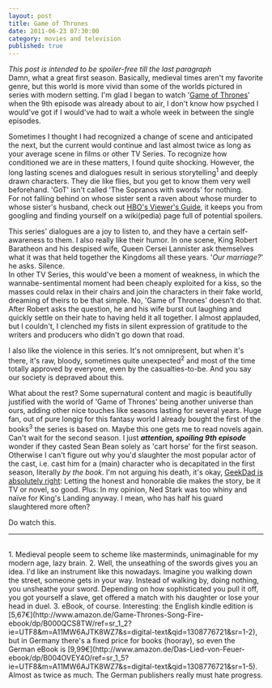 ```yaml
---
layout: post
title: Game of Thrones
date: 2011-06-23 07:30:00
category: movies and television
published: true
---
```

*This post is intended to be spoiler-free till the last paragraph*  
Damn, what a great first season. Basically, medieval times aren't my favorite genre, but this world is more vivid than some of the worlds pictured in series with modern setting. I'm glad I began to watch '[Game of Thrones](http://www.imdb.com/title/tt0944947/)' when the 9th episode was already about to air, I don't know how psyched I would've got if I would've had to wait a whole week in between the single episodes.

Sometimes I thought I had recognized a change of scene and anticipated the next, but the current would continue and last almost twice as long as your average scene in films or other TV Series. To recognize how conditioned we are in these matters, I found quite shocking. However, the long lasting scenes and dialogues result in serious storytelling<sup>1</sup> and deeply drawn characters. They die like flies, but you get to know them very well beforehand. 'GoT' isn't called 'The Sopranos with swords' for nothing.  
For not falling behind on whose sister sent a raven about whose murder to whose sister's husband, check out [HBO's Viewer's Guide](http://viewers-guide.hbo.com/game-of-thrones/#!/guide/houses/), it keeps you from googling and finding yourself on a wiki(pedia) page full of potential spoilers.

This series' dialogues are a joy to listen to, and they have a certain self-awareness to them. I also really like their humor. In one scene, King Robert Baratheon and his despised wife, Queen Cersei Lannister ask themselves what it was that held together the Kingdoms all these years. '*Our marriage?*' he asks. Silence.  
In other TV Series, this would've been a moment of weakness, in which the wannabe-sentimental  moment had been cheaply exploited for a kiss, so the masses could relax in their chairs and join the characters in their fake world, dreaming of theirs to be that simple. No, 'Game of Thrones' doesn't do that. After Robert asks the question, he and his wife burst out laughing and quickly settle on their hate to having held it all together. I almost applauded, but I couldn't, I clenched my fists in silent expression of gratitude to the writers and producers who didn't go down that road.

I also like the violence in this series. It's not omnipresent, but when it's there, it's raw, bloody, sometimes quite unexpected<sup>2</sup> and most of the time totally approved by everyone, even by the casualties-to-be. And you say our society is depraved about this. 

What about the rest? Some supernatural content and magic is beautifully justified with the world of 'Game of Thrones' being another universe than ours, adding other nice touches like seasons lasting for several years. Huge fan, out of pure longig for this fantasy world I already bought the first of the books<sup>3</sup> the series is based on. Maybe this one gets me to read novels again.  
Can't wait for the second season. I just ***attention, spoiling 9th episode*** wonder if they casted Sean Bean solely as 'cart horse' for the first season. Otherwise I can't figure out why you'd slaughter the most popular actor of the cast, i.e. cast him for a (main) character who is decapitated in the first season, literally *by the book*. I'm not arguing his death, it's okay, [GeekDad is absolutely right](http://www.wired.com/geekdad/2011/06/you-should-keep-watching-game-of-thrones/): Letting the honest and honorable die makes the story, be it TV or novel, so good. Plus: In my opinion, Ned Stark was too whiny and naïve for King's Landing anyway. I mean, who has half his guard slaughtered more often? 

Do watch this. 

---
<br>
1. Medieval people seem to scheme like masterminds, unimaginable for my modern age, lazy brain. 
2. Well, the unseathing of the swords gives you an idea. I'd like an instrument like this nowadays. Imagine you walking down the street, someone gets in your way. Instead of walking by, doing nothing, you unsheathe your sword. Depending on how sophisticated you pull it off, you got yourself a slave, get  offered a match with his daughter or lose your head in duel. 
3. eBook, of course. Interesting: the English kindle edition is [5,67€](http://www.amazon.de/Game-Thrones-Song-Fire-ebook/dp/B000QCS8TW/ref=sr_1_2?ie=UTF8&m=A11MW6AJTK8WZ7&s=digital-text&qid=1308776721&sr=1-2), but in Germany there's a fixed price for books (hooray), so even the German eBook is [9,99€](http://www.amazon.de/Das-Lied-von-Feuer-ebook/dp/B004OVEY4O/ref=sr_1_5?ie=UTF8&m=A11MW6AJTK8WZ7&s=digital-text&qid=1308776721&sr=1-5). Almost as twice as much. The German publishers really must hate progress.
